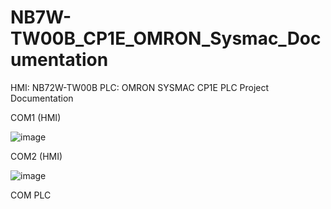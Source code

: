 # NB7W-TW00B_CP1E_OMRON_Sysmac_Documentation
HMI: NB72W-TW00B    PLC: OMRON SYSMAC CP1E PLC    Project  Documentation

COM1 (HMI)

![image](https://github.com/junxian428/NB7W-TW00B_CP1E_OMRON_Sysmac_Documentation/assets/58724748/2fe3a645-65f0-40b1-b555-dd80fe78d3cc)

COM2 (HMI)

![image](https://github.com/junxian428/NB7W-TW00B_CP1E_OMRON_Sysmac_Documentation/assets/58724748/53666744-11ea-4070-925e-cac08cec3ddf)

COM PLC
